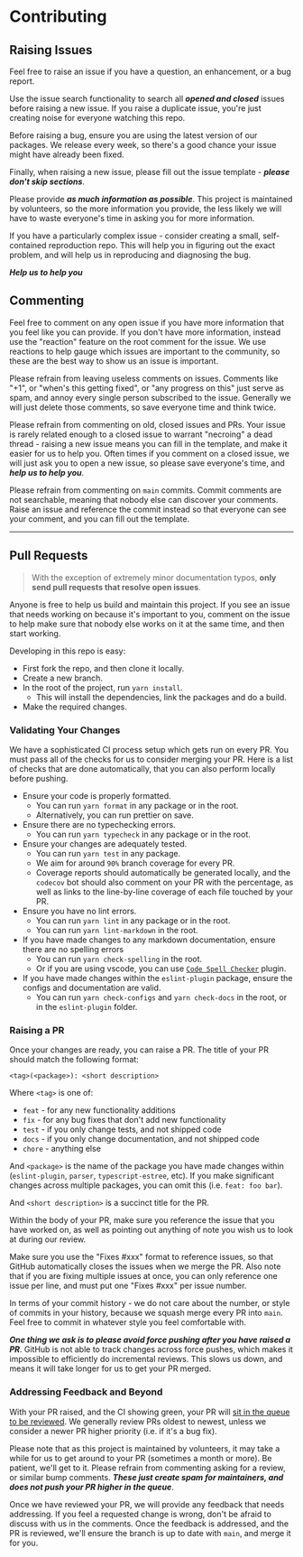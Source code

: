 # Contributing

## Raising Issues

Feel free to raise an issue if you have a question, an enhancement, or a bug report.

Use the issue search functionality to search all **_opened and closed_** issues before raising a new issue. If you raise a duplicate issue, you're just creating noise for everyone watching this repo.

Before raising a bug, ensure you are using the latest version of our packages. We release every week, so there's a good chance your issue might have already been fixed.

Finally, when raising a new issue, please fill out the issue template - **_please don't skip sections_**.

Please provide **_as much information as possible_**. This project is maintained by volunteers, so the more information you provide, the less likely we will have to waste everyone's time in asking you for more information.

If you have a particularly complex issue - consider creating a small, self-contained reproduction repo. This will help you in figuring out the exact problem, and will help us in reproducing and diagnosing the bug.

**_Help us to help you_**

## Commenting

Feel free to comment on any open issue if you have more information that you feel like you can provide. If you don't have more information, instead use the "reaction" feature on the root comment for the issue. We use reactions to help gauge which issues are important to the community, so these are the best way to show us an issue is important.

Please refrain from leaving useless comments on issues. Comments like "+1", or "when's this getting fixed", or "any progress on this" just serve as spam, and annoy every single person subscribed to the issue. Generally we will just delete those comments, so save everyone time and think twice.

Please refrain from commenting on old, closed issues and PRs. Your issue is rarely related enough to a closed issue to warrant "necroing" a dead thread - raising a new issue means you can fill in the template, and make it easier for us to help you. Often times if you comment on a closed issue, we will just ask you to open a new issue, so please save everyone's time, and **_help us to help you_**.

Please refrain from commenting on `main` commits. Commit comments are not searchable, meaning that nobody else can discover your comments. Raise an issue and reference the commit instead so that everyone can see your comment, and you can fill out the template.

---

## Pull Requests

> With the exception of extremely minor documentation typos, **only send pull requests that resolve open issues**.

Anyone is free to help us build and maintain this project. If you see an issue that needs working on because it's important to you, comment on the issue to help make sure that nobody else works on it at the same time, and then start working.

Developing in this repo is easy:

- First fork the repo, and then clone it locally.
- Create a new branch.
- In the root of the project, run `yarn install`.
  - This will install the dependencies, link the packages and do a build.
- Make the required changes.

### Validating Your Changes

We have a sophisticated CI process setup which gets run on every PR. You must pass all of the checks for us to consider merging your PR. Here is a list of checks that are done automatically, that you can also perform locally before pushing.

- Ensure your code is properly formatted.
  - You can run `yarn format` in any package or in the root.
  - Alternatively, you can run prettier on save.
- Ensure there are no typechecking errors.
  - You can run `yarn typecheck` in any package or in the root.
- Ensure your changes are adequately tested.
  - You can run `yarn test` in any package.
  - We aim for around `90%` branch coverage for every PR.
  - Coverage reports should automatically be generated locally, and the `codecov` bot should also comment on your PR with the percentage, as well as links to the line-by-line coverage of each file touched by your PR.
- Ensure you have no lint errors.
  - You can run `yarn lint` in any package or in the root.
  - You can run `yarn lint-markdown` in the root.
- If you have made changes to any markdown documentation, ensure there are no spelling errors
  - You can run `yarn check-spelling` in the root.
  - Or if you are using vscode, you can use [`Code Spell Checker`](https://marketplace.visualstudio.com/items?itemName=streetsidesoftware.code-spell-checker) plugin.
- If you have made changes within the `eslint-plugin` package, ensure the configs and documentation are valid.
  - You can run `yarn check-configs` and `yarn check-docs` in the root, or in the `eslint-plugin` folder.

### Raising a PR

Once your changes are ready, you can raise a PR. The title of your PR should match the following format:

```text
<tag>(<package>): <short description>
```

Where `<tag>` is one of:

- `feat` - for any new functionality additions
- `fix` - for any bug fixes that don't add new functionality
- `test` - if you only change tests, and not shipped code
- `docs` - if you only change documentation, and not shipped code
- `chore` - anything else

And `<package>` is the name of the package you have made changes within (`eslint-plugin`, `parser`, `typescript-estree`, etc). If you make significant changes across multiple packages, you can omit this (i.e. `feat: foo bar`).

And `<short description>` is a succinct title for the PR.

Within the body of your PR, make sure you reference the issue that you have worked on, as well as pointing out anything of note you wish us to look at during our review.

Make sure you use the "Fixes #xxx" format to reference issues, so that GitHub automatically closes the issues when we merge the PR. Also note that if you are fixing multiple issues at once, you can only reference one issue per line, and must put one "Fixes #xxx" per issue number.

In terms of your commit history - we do not care about the number, or style of commits in your history, because we squash merge every PR into `main`. Feel free to commit in whatever style you feel comfortable with.

**_One thing we ask is to please avoid force pushing after you have raised a PR_**. GitHub is not able to track changes across force pushes, which makes it impossible to efficiently do incremental reviews. This slows us down, and means it will take longer for us to get your PR merged.

### Addressing Feedback and Beyond

With your PR raised, and the CI showing green, your PR will [sit in the queue to be reviewed](https://github.com/typescript-eslint/typescript-eslint/pulls?q=is%3Apr+is%3Aopen+sort%3Acreated-asc+-label%3A%22breaking+change%22+-label%3A%22awaiting+response%22+-label%3A%221+approval%22+-label%3A%22DO+NOT+MERGE%22). We generally review PRs oldest to newest, unless we consider a newer PR higher priority (i.e. if it's a bug fix).

Please note that as this project is maintained by volunteers, it may take a while for us to get around to your PR (sometimes a month or more). Be patient, we'll get to it. Please refrain from commenting asking for a review, or similar bump comments. **_These just create spam for maintainers, and does not push your PR higher in the queue_**.

Once we have reviewed your PR, we will provide any feedback that needs addressing. If you feel a requested change is wrong, don't be afraid to discuss with us in the comments. Once the feedback is addressed, and the PR is reviewed, we'll ensure the branch is up to date with `main`, and merge it for you.
